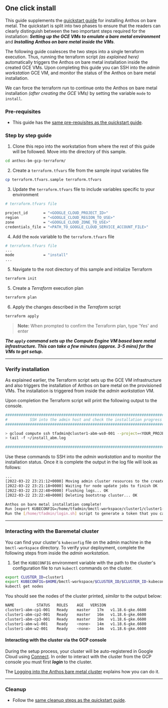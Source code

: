 ## One click install

This guide supplements the [quickstart guide](quickstart.md) for installing Anthos
on bare metal. The quickstart is split into two phases to ensure that the readers can clearly
distinguish between the two important steps required for the installation: ***Setting up
the GCE VMs to emulate a bare metal environment*** and ***Installing Anthos on bare metal
inside the VMs***.

The following guide coalesces the two steps into a single terraform execution. Thus, running
the terraform script _(as explained here)_ automatically triggers the Anthos on bare metal
installation inside the created GCE VMs. Upon completing this guide you can SSH into the
_admin workstation_ GCE VM, and monitor the status of the Anthos on bare metal installation.

We can force the terraform run to continue onto the Anthos on bare metal installation
_(after creating the GCE VMs)_ by setting the variable `mode` to `install`.

### Pre-requisites
- This guide has the [same pre-requisites as the quickstart guide](/anthos-bm-gcp-terraform/README.md#pre-requisites).

### Step by step guide

1. Clone this repo into the workstation from where the rest of this guide will be followed.
   Move into the directory of this sample.
```sh
cd anthos-bm-gcp-terraform/
```

2. Create a `terraform.tfvars` file from the sample input variables file
```sh
cp terraform.tfvars.sample terraform.tfvars
```

3. Update the `terraform.tfvars` file to include variables specific to your environment
```sh
# terraform.tfvars file

project_id       = "<GOOGLE_CLOUD_PROJECT_ID>"
region           = "<GOOGLE_CLOUD_REGION_TO_USE>"
zone             = "<GOOGLE_CLOUD_ZONE_TO_USE>"
credentials_file = "<PATH_TO_GOOGLE_CLOUD_SERVICE_ACCOUNT_FILE>"
```

4. Add the `mode` variable to the `terraform.tfvars` file
```sh
# terraform.tfvars file
...
mode             = "install"
...
```

5. Navigate to the root directory of this sample and initialize Terraform
```sh
terraform init
```

5. Create a _Terraform_ execution plan
```sh
terraform plan
```

6. Apply the changes described in the _Terraform_ script
```sh
terraform apply
```
> **Note:** When prompted to confirm the Terraform plan, type 'Yes' and enter

***The `apply` command sets up the Compute Engine VM based bare metal infrastructure. This can take a few minutes (approx. 3-5 mins) for the VMs to get setup.***

---
### Verify installation

As explained earlier, the Terraform script sets up the GCE VM infrastructure and also
triggers the installation of Anthos on bare metal on the provisioned VMs. The installation
is triggered from inside the _admin workstation_ VM.

Upon completion the Terraform script will print the following output to the console.
```sh
################################################################################
#          SSH into the admin host and check the installation progress         #
################################################################################

> gcloud compute ssh tfadmin@cluster1-abm-ws0-001 --project=<YOUR_PROJECT> --zone=<YOUR_ZONE>
> tail -f ~/install_abm.log

################################################################################
``` 

Use these commands to SSH into the _admin workstation_ and to monitor the installation status.
Once it is complete the output in the log file will look as follows:

```sh
...
[2022-03-22 23:21:12+0000] Moving admin cluster resources to the created admin cluster
[2022-03-22 23:21:18+0000] Waiting for node update jobs to finish OK
[2022-03-22 23:22:48+0000] Flushing logs... OK
[2022-03-22 23:22:48+0000] Deleting bootstrap cluster... OK

Anthos on bare metal installation complete!
Run [export KUBECONFIG=/home/tfadmin/bmctl-workspace/cluster1/cluster1-kubeconfig] to set the kubeconfig
Run the [/home/tfadmin/login.sh] script to generate a token that you can use to login to the cluster from the Google Cloud Console
```
---
### Interacting with the Baremetal cluster

You can find your cluster's `kubeconfig` file on the admin machine in the `bmctl-workspace` directory. To verify your deployment, complete the following steps from inside the _admin workstation_.

1. Set the `KUBECONFIG` environment variable with the path to the cluster's configuration file to run `kubectl` commands on the cluster.
```sh
export CLUSTER_ID=cluster1
export KUBECONFIG=$HOME/bmctl-workspace/$CLUSTER_ID/$CLUSTER_ID-kubeconfig
kubectl get nodes
```

You should see the nodes of the cluster printed, _similar_ to the output below:
```sh
NAME          STATUS   ROLES    AGE   VERSION
cluster1-abm-cp1-001   Ready    master   17m   v1.18.6-gke.6600
cluster1-abm-cp2-001   Ready    master   16m   v1.18.6-gke.6600
cluster1-abm-cp3-001   Ready    master   16m   v1.18.6-gke.6600
cluster1-abm-w1-001    Ready    <none>   14m   v1.18.6-gke.6600
cluster1-abm-w2-001    Ready    <none>   14m   v1.18.6-gke.6600
```

#### Interacting with the cluster via the GCP console

During the setup process, your cluster will be auto-registered in Google Cloud using [Connect](https://cloud.google.com/anthos/multicluster-management/connect/overview). In order to interact with the cluster from the GCP console you must first ***login*** to the cluster.

The [Logging into the Anthos bare metal cluster](login.md) explains how you can do it.

---
### Cleanup

- Follow the [same cleanup steps as the quickstart guide](quickstart.md#cleanup).